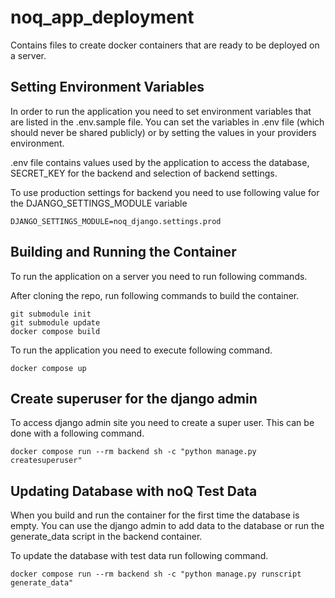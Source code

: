 # noq_app_deployment
Contains files to create docker containers that are ready to be deployed on a server.

## Setting Environment Variables
In order to run the application you need to set environment variables that are listed in the .env.sample file. You can set the variables in .env file (which should never be shared publicly) or by setting the values in your providers environment.

.env file contains values used by the application to access the database, SECRET_KEY for the backend and selection of backend settings.

To use production settings for backend you need to use following value for the DJANGO_SETTINGS_MODULE variable

    DJANGO_SETTINGS_MODULE=noq_django.settings.prod

## Building and Running the Container
To run the application on a server you need to run following commands.

After cloning the repo, run following commands to build the container.

    git submodule init
    git submodule update
    docker compose build

To run the application you need to execute following command.

    docker compose up

## Create superuser for the django admin
To access django admin site you need to create a super user. This can be done with a following command.

    docker compose run --rm backend sh -c "python manage.py createsuperuser"

## Updating Database with noQ Test Data
When you build and run the container for the first time the database is empty. You can use the django admin to add data to the database or run the generate_data script in the backend container.

To update the database with test data run following command.

    docker compose run --rm backend sh -c "python manage.py runscript generate_data"

